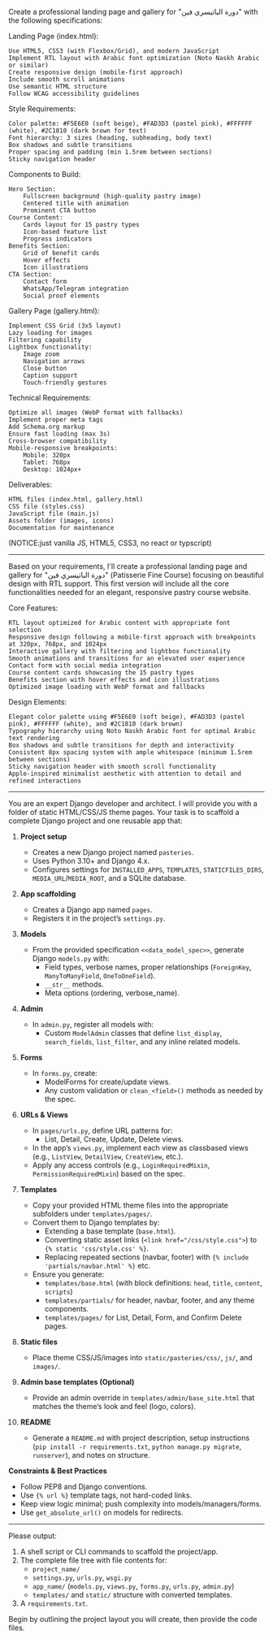 Create a professional landing page and gallery for "دورة الباتيسري فين" with the following specifications:

Landing Page (index.html):

    Use HTML5, CSS3 (with Flexbox/Grid), and modern JavaScript
    Implement RTL layout with Arabic font optimization (Noto Naskh Arabic or similar)
    Create responsive design (mobile-first approach)
    Include smooth scroll animations
    Use semantic HTML structure
    Follow WCAG accessibility guidelines

Style Requirements:

    Color palette: #F5E6E0 (soft beige), #FAD3D3 (pastel pink), #FFFFFF (white), #2C1810 (dark brown for text)
    Font hierarchy: 3 sizes (heading, subheading, body text)
    Box shadows and subtle transitions
    Proper spacing and padding (min 1.5rem between sections)
    Sticky navigation header

Components to Build:

    Hero Section:
        Fullscreen background (high-quality pastry image)
        Centered title with animation
        Prominent CTA button
    Course Content:
        Cards layout for 15 pastry types
        Icon-based feature list
        Progress indicators
    Benefits Section:
        Grid of benefit cards
        Hover effects
        Icon illustrations
    CTA Section:
        Contact form
        WhatsApp/Telegram integration
        Social proof elements

Gallery Page (gallery.html):

    Implement CSS Grid (3x5 layout)
    Lazy loading for images
    Filtering capability
    Lightbox functionality:
        Image zoom
        Navigation arrows
        Close button
        Caption support
        Touch-friendly gestures

Technical Requirements:

    Optimize all images (WebP format with fallbacks)
    Implement proper meta tags
    Add Schema.org markup
    Ensure fast loading (max 3s)
    Cross-browser compatibility
    Mobile-responsive breakpoints:
        Mobile: 320px
        Tablet: 768px
        Desktop: 1024px+

Deliverables:

    HTML files (index.html, gallery.html)
    CSS file (styles.css)
    JavaScript file (main.js)
    Assets folder (images, icons)
    Documentation for maintenance

(NOTICE:just vanilla JS, HTML5, CSS3, no react or typscript)

---

Based on your requirements, I'll create a professional landing page and gallery for "دورة الباتيسري فين" (Patisserie Fine Course) focusing on beautiful design with RTL support. This first version will include all the core functionalities needed for an elegant, responsive pastry course website.

Core Features:

    RTL layout optimized for Arabic content with appropriate font selection
    Responsive design following a mobile-first approach with breakpoints at 320px, 768px, and 1024px
    Interactive gallery with filtering and lightbox functionality
    Smooth animations and transitions for an elevated user experience
    Contact form with social media integration
    Course content cards showcasing the 15 pastry types
    Benefits section with hover effects and icon illustrations
    Optimized image loading with WebP format and fallbacks

Design Elements:

    Elegant color palette using #F5E6E0 (soft beige), #FAD3D3 (pastel pink), #FFFFFF (white), and #2C1810 (dark brown)
    Typography hierarchy using Noto Naskh Arabic font for optimal Arabic text rendering
    Box shadows and subtle transitions for depth and interactivity
    Consistent 8px spacing system with ample whitespace (minimum 1.5rem between sections)
    Sticky navigation header with smooth scroll functionality
    Apple-inspired minimalist aesthetic with attention to detail and refined interactions

---

You are an expert Django developer and architect. I will provide you with a folder of static HTML/CSS/JS theme pages. Your task is to scaffold a complete Django project and one reusable app that:

1. **Project setup**

   - Creates a new Django project named `pasteries`.
   - Uses Python 3.10+ and Django 4.x.
   - Configures settings for `INSTALLED_APPS`, `TEMPLATES`, `STATICFILES_DIRS`, `MEDIA_URL`/`MEDIA_ROOT`, and a SQLite database.

2. **App scaffolding**

   - Creates a Django app named `pages`.
   - Registers it in the project’s `settings.py`.

3. **Models**

   - From the provided specification `<<data_model_spec>>`, generate Django `models.py` with:
     - Field types, verbose names, proper relationships (`ForeignKey`, `ManyToManyField`, `OneToOneField`).
     - `__str__` methods.
     - Meta options (ordering, verbose_name).

4. **Admin**

   - In `admin.py`, register all models with:
     - Custom `ModelAdmin` classes that define `list_display`, `search_fields`, `list_filter`, and any inline related models.

5. **Forms**

   - In `forms.py`, create:
     - ModelForms for create/update views.
     - Any custom validation or `clean_<field>()` methods as needed by the spec.

6. **URLs & Views**

   - In `pages/urls.py`, define URL patterns for:
     - List, Detail, Create, Update, Delete views.
   - In the app’s `views.py`, implement each view as class­based views (e.g., `ListView`, `DetailView`, `CreateView`, etc.).
   - Apply any access controls (e.g., `LoginRequiredMixin`, `PermissionRequiredMixin`) based on the spec.

7. **Templates**

   - Copy your provided HTML theme files into the appropriate subfolders under `templates/pages/`.
   - Convert them to Django templates by:
     - Extending a base template (`base.html`).
     - Converting static asset links (`<link href="/css/style.css">`) to `{% static 'css/style.css' %}`.
     - Replacing repeated sections (navbar, footer) with `{% include 'partials/navbar.html' %}` etc.
   - Ensure you generate:
     - `templates/base.html` (with block definitions: `head`, `title`, `content`, `scripts`)
     - `templates/partials/` for header, navbar, footer, and any theme components.
     - `templates/pages/` for List, Detail, Form, and Confirm Delete pages.

8. **Static files**

   - Place theme CSS/JS/images into `static/pasteries/css/`, `js/`, and `images/`.

9. **Admin base templates (Optional)**

   - Provide an admin override in `templates/admin/base_site.html` that matches the theme’s look and feel (logo, colors).

10. **README**
    - Generate a `README.md` with project description, setup instructions (`pip install -r requirements.txt`, `python manage.py migrate`, `runserver`), and notes on structure.

**Constraints & Best Practices**

- Follow PEP8 and Django conventions.
- Use `{% url %}` template tags, not hard-coded links.
- Keep view logic minimal; push complexity into models/managers/forms.
- Use `get_absolute_url()` on models for redirects.

---

Please output:

1. A shell script or CLI commands to scaffold the project/app.
2. The complete file tree with file contents for:
   - `project_name/`
   - `settings.py`, `urls.py`, `wsgi.py`
   - `app_name/` (`models.py`, `views.py`, `forms.py`, `urls.py`, `admin.py`)
   - `templates/` and `static/` structure with converted templates.
3. A `requirements.txt`.

Begin by outlining the project layout you will create, then provide the code files.
